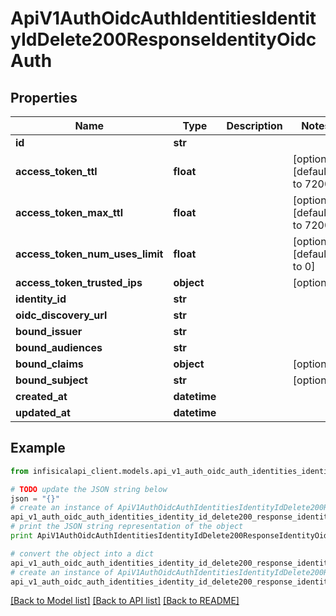 # ApiV1AuthOidcAuthIdentitiesIdentityIdDelete200ResponseIdentityOidcAuth


## Properties
Name | Type | Description | Notes
------------ | ------------- | ------------- | -------------
**id** | **str** |  | 
**access_token_ttl** | **float** |  | [optional] [default to 7200]
**access_token_max_ttl** | **float** |  | [optional] [default to 7200]
**access_token_num_uses_limit** | **float** |  | [optional] [default to 0]
**access_token_trusted_ips** | **object** |  | [optional] 
**identity_id** | **str** |  | 
**oidc_discovery_url** | **str** |  | 
**bound_issuer** | **str** |  | 
**bound_audiences** | **str** |  | 
**bound_claims** | **object** |  | [optional] 
**bound_subject** | **str** |  | [optional] 
**created_at** | **datetime** |  | 
**updated_at** | **datetime** |  | 

## Example

```python
from infisicalapi_client.models.api_v1_auth_oidc_auth_identities_identity_id_delete200_response_identity_oidc_auth import ApiV1AuthOidcAuthIdentitiesIdentityIdDelete200ResponseIdentityOidcAuth

# TODO update the JSON string below
json = "{}"
# create an instance of ApiV1AuthOidcAuthIdentitiesIdentityIdDelete200ResponseIdentityOidcAuth from a JSON string
api_v1_auth_oidc_auth_identities_identity_id_delete200_response_identity_oidc_auth_instance = ApiV1AuthOidcAuthIdentitiesIdentityIdDelete200ResponseIdentityOidcAuth.from_json(json)
# print the JSON string representation of the object
print ApiV1AuthOidcAuthIdentitiesIdentityIdDelete200ResponseIdentityOidcAuth.to_json()

# convert the object into a dict
api_v1_auth_oidc_auth_identities_identity_id_delete200_response_identity_oidc_auth_dict = api_v1_auth_oidc_auth_identities_identity_id_delete200_response_identity_oidc_auth_instance.to_dict()
# create an instance of ApiV1AuthOidcAuthIdentitiesIdentityIdDelete200ResponseIdentityOidcAuth from a dict
api_v1_auth_oidc_auth_identities_identity_id_delete200_response_identity_oidc_auth_from_dict = ApiV1AuthOidcAuthIdentitiesIdentityIdDelete200ResponseIdentityOidcAuth.from_dict(api_v1_auth_oidc_auth_identities_identity_id_delete200_response_identity_oidc_auth_dict)
```
[[Back to Model list]](../README.md#documentation-for-models) [[Back to API list]](../README.md#documentation-for-api-endpoints) [[Back to README]](../README.md)



